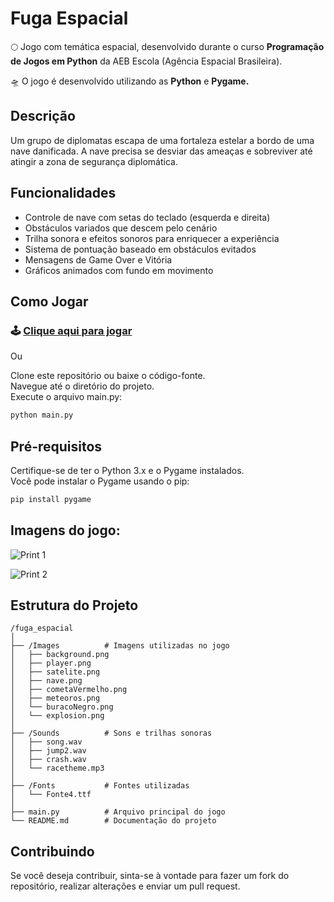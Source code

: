 # **Fuga Espacial**

🌕 Jogo com temática espacial, desenvolvido durante o curso **Programação de Jogos em Python** da AEB Escola (Agência Espacial Brasileira).

🛸 O jogo é desenvolvido utilizando as  **Python** e **Pygame.**

## Descrição

Um grupo de diplomatas escapa de uma fortaleza estelar a bordo de uma nave danificada. A nave precisa se desviar das ameaças e sobreviver até atingir a zona de segurança diplomática.

## Funcionalidades

- Controle de nave com setas do teclado (esquerda e direita)
- Obstáculos variados que descem pelo cenário
- Trilha sonora e efeitos sonoros para enriquecer a experiência
- Sistema de pontuação baseado em obstáculos evitados
- Mensagens de Game Over e Vitória
- Gráficos animados com fundo em movimento
  
## Como Jogar

### 🕹️ [Clique aqui para jogar](https://karineyasmin.github.io/FugaEspacialWeb/)

Ou


Clone este repositório ou baixe o código-fonte.<br>
Navegue até o diretório do projeto.<br>
Execute o arquivo main.py:

```bash
python main.py
```

## Pré-requisitos

Certifique-se de ter o Python 3.x e o Pygame instalados. <br>
Você pode instalar o Pygame usando o pip:

```bash
pip install pygame
```
## Imagens do jogo:


![Print 1](https://github.com/karineyasmin/game-FugaEspacial/blob/main/Printscreen/Captura%20de%20tela%20de%202024-10-20%2017-35-05.png)

![Print 2](https://github.com/karineyasmin/game-FugaEspacial/blob/main/Printscreen/Captura%20de%20tela%20de%202024-10-20%2017-35-09.png)


## Estrutura do Projeto
```
/fuga_espacial
│
├── /Images          # Imagens utilizadas no jogo
│   ├── background.png
│   ├── player.png
│   ├── satelite.png
│   ├── nave.png
│   ├── cometaVermelho.png
│   ├── meteoros.png
│   └── buracoNegro.png
│   └── explosion.png
│
├── /Sounds          # Sons e trilhas sonoras
│   ├── song.wav
│   ├── jump2.wav
│   ├── crash.wav
│   └── racetheme.mp3
│
├── /Fonts           # Fontes utilizadas
│   └── Fonte4.ttf
│
├── main.py          # Arquivo principal do jogo
└── README.md        # Documentação do projeto
```


## Contribuindo
Se você deseja contribuir, sinta-se à vontade para fazer um fork do repositório, realizar alterações e enviar um pull request.


